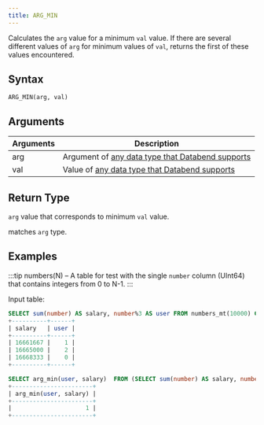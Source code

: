 ```yaml
---
title: ARG_MIN
---
```


Calculates the `arg` value for a minimum `val` value. If there are several different values of `arg` for minimum values of `val`, returns the first of these values encountered.

## Syntax

```
ARG_MIN(arg, val)
```

## Arguments

| Arguments   | Description |
| ----------- | ----------- |
| arg | Argument of [any data type that Databend supports](../../10-data-types/index.md)|
| val | Value of [any data type that Databend supports](../../10-data-types/index.md)|

## Return Type

`arg` value that corresponds to minimum `val` value.

 matches `arg` type.

## Examples

:::tip
numbers(N) – A table for test with the single `number` column (UInt64) that contains integers from 0 to N-1.
:::

Input table:

```sql
SELECT sum(number) AS salary, number%3 AS user FROM numbers_mt(10000) GROUP BY user ORDER BY salary ASC;
+----------+------+
| salary   | user |
+----------+------+
| 16661667 |    1 |
| 16665000 |    2 |
| 16668333 |    0 |
+----------+------+
```

```sql
SELECT arg_min(user, salary)  FROM (SELECT sum(number) AS salary, number%3 AS user FROM numbers_mt(10000) GROUP BY user);
+-----------------------+
| arg_min(user, salary) |
+-----------------------+
|                     1 |
+-----------------------+

```
